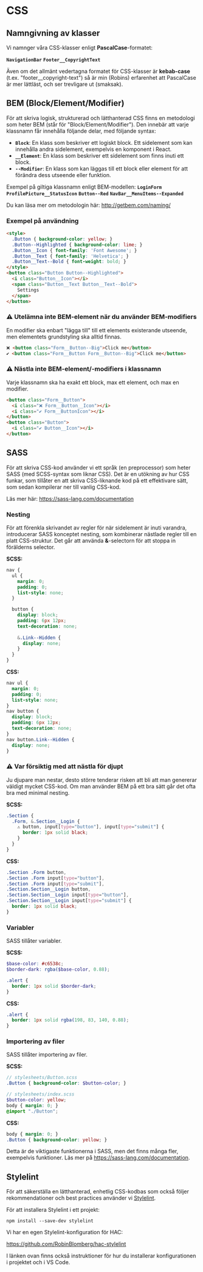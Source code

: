 # CSS

## Namngivning av klasser

Vi namnger våra CSS-klasser enligt **PascalCase**-formatet:

**`NavigationBar`**
**`Footer__CopyrightText`**

Även om det allmänt vedertagna formatet för CSS-klasser är **kebab-case** (t.ex. "footer__copyright-text") så är min (Robins) erfarenhet att PascalCase är mer lättläst, och ser trevligare ut (smaksak).

## BEM (Block/Element/Modifier)

För att skriva logisk, strukturerad och lätthanterad CSS finns en metodologi som heter BEM (står för "Block/Element/Modifier"). Den innebär att varje klassnamn får innehålla följande delar, med följande syntax:

- **`Block`**: En klass som beskriver ett logiskt block. Ett sidelement som kan innehålla andra sidelement, exempelvis en komponent i React.
- **`__Element`**: En klass som beskriver ett sidelement som finns inuti ett block.
- **`--Modifier`**: En klass som kan läggas till ett block eller element för att förändra dess utseende eller funktion.

Exempel på giltiga klassnamn enligt BEM-modellen:
**`LoginForm`**
**`ProfilePicture__StatusIcon`**
**`Button--Red`**
**`NavBar__MenuItems--Expanded`**

Du kan läsa mer om metodologin här:
http://getbem.com/naming/

### Exempel på användning

```html
<style>
  .Button { background-color: yellow; }
  .Button--Highlighted { background-color: lime; }
  .Button__Icon { font-family: 'Font Awesome'; }
  .Button__Text { font-family: 'Helvetica'; }
  .Button__Text--Bold { font-weight: bold; }
</style>
<button class="Button Button--Highlighted">
  <i class="Button__Icon"></i>
  <span class="Button__Text Button__Text--Bold">
    Settings
  </span>
</button>
```

### ⚠️ Utelämna inte BEM-element när du använder BEM-modifiers

En modifier ska enbart "lägga till" till ett elements existerande utseende, men elementets grundstyling ska alltid finnas.

```html
❌ <button class="Form__Button--Big">Click me</button>
✔️ <button class="Form__Button Form__Button--Big">Click me</button>
```

### ⚠️ Nästla inte BEM-element/-modifiers i klassnamn

Varje klassnamn ska ha exakt ett block, max ett element, och max en modifier.

```html
<button class="Form__Button">
  <i class="❌ Form__Button__Icon"></i>
  <i class="✔️ Form__ButtonIcon"></i>
</button>
<button class="Button">
  <i class="✔️ Button__Icon"></i>
</button>
```

## SASS

För att skriva CSS-kod använder vi ett språk (en preprocessor) som heter SASS (med SCSS-syntax som liknar CSS). Det är en utökning av hur CSS funkar, som tillåter en att skriva CSS-liknande kod på ett effektivare sätt, som sedan kompilerar ner till vanlig CSS-kod.

Läs mer här:
https://sass-lang.com/documentation

### Nesting

För att förenkla skrivandet av regler för när sidelement är inuti varandra, introducerar SASS konceptet nesting, som kombinerar nästlade regler till en platt CSS-struktur. Det går att använda **&**-selectorn för att stoppa in förälderns selector.

**SCSS:**

```scss
nav {
  ul {
    margin: 0;
    padding: 0;
    list-style: none;
  }

  button {
    display: block;
    padding: 6px 12px;
    text-decoration: none;
    
    &.Link--Hidden {
      display: none;
    }
  }
}
```

**CSS:**

```css
nav ul {
  margin: 0;
  padding: 0;
  list-style: none;
}
nav button {
  display: block;
  padding: 6px 12px;
  text-decoration: none;
}
nav button.Link--Hidden {
  display: none;
}
```

### ⚠️ Var försiktig med att nästla för djupt

Ju djupare man nestar, desto större tenderar risken att bli att man genererar väldigt mycket CSS-kod. Om man använder BEM på ett bra sätt går det ofta bra med minimal nesting.

**SCSS:**

```scss
.Section {
  .Form, &.Section__Login {
    ⚠️ button, input[type="button"], input[type="submit"] {
      border: 1px solid black;
    }
  }
}
```

**CSS:**

```css
.Section .Form button,
.Section .Form input[type="button"],
.Section .Form input[type="submit"],
.Section.Section__Login button,
.Section.Section__Login input[type="button"],
.Section.Section__Login input[type="submit"] {
  border: 1px solid black;
}
```

### Variabler

SASS tillåter variabler.

**SCSS:**
```scss
$base-color: #c6538c;
$border-dark: rgba($base-color, 0.88);

.alert {
  border: 1px solid $border-dark;
}
```

**CSS:**
```css
.alert {
  border: 1px solid rgba(198, 83, 140, 0.88);
}
```

### Importering av filer

SASS tillåter importering av filer.

**SCSS:**

```scss
// stylesheets/Button.scss
.Button { background-color: $button-color; }

// stylesheets/index.scss
$button-color: yellow;
body { margin: 0; }
@import "./Button";
```

**CSS:**

```css
body { margin: 0; }
.Button { background-color: yellow; }
```

Detta är de viktigaste funktionerna i SASS, men det finns många fler, exempelvis funktioner. Läs mer på https://sass-lang.com/documentation.

## Stylelint

För att säkerställa en lätthanterad, enhetlig CSS-kodbas som också följer rekommendationer och best practices använder vi [Stylelint](https://stylelint.io/).

För att installera Stylelint i ett projekt:

```
npm install --save-dev stylelint
```

Vi har en egen Stylelint-konfiguration för HAC:

https://github.com/RobinBlomberg/hac-stylelint

I länken ovan finns också instruktioner för hur du installerar konfigurationen i projektet och i VS Code.
